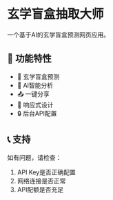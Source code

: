 # 玄学盲盒抽取大师

一个基于AI的玄学盲盒预测网页应用。


## 📱 功能特性

- 🎯 玄学盲盒预测
- 🔮 AI智能分析
- 📤 一键分享
- 📱 响应式设计
- 🔒 后台API配置


## 📞 支持

如有问题，请检查：
1. API Key是否正确配置
2. 网络连接是否正常
3. API配额是否充足 
